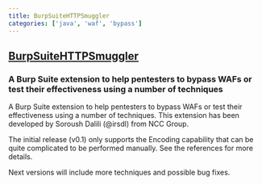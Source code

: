```yaml
---
title: BurpSuiteHTTPSmuggler
categories: ['java', 'waf', 'bypass']
---
```

## [BurpSuiteHTTPSmuggler](https://github.com/nccgroup/BurpSuiteHTTPSmuggler)

### A Burp Suite extension to help pentesters to bypass WAFs or test their effectiveness using a number of techniques

A Burp Suite extension to help pentesters to bypass WAFs or test their effectiveness using a number of techniques. 
This extension has been developed by Soroush Dalili (@irsdl) from NCC Group.

The initial release (v0.1) only supports the Encoding capability that can be quite complicated to be performed manually. 
See the references for more details.

Next versions will include more techniques and possible bug fixes.